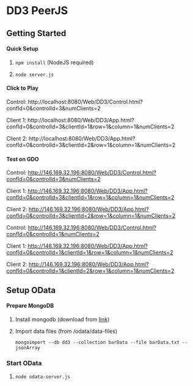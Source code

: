 # DD3 PeerJS 

## Getting Started

#### Quick Setup

1. `npm install` (NodeJS required)

2. `node server.js`

#### Click to Play

Control: http://localhost:8080/Web/DD3/Control.html?confId=0&controlId=3&numClients=2 

Client 1: http://localhost:8080/Web/DD3/App.html?confId=0&controlId=3&clientId=1&row=1&column=1&numClients=2 

Client 2: http://localhost:8080/Web/DD3/App.html?confId=0&controlId=3&clientId=2&row=1&column=1&numClients=2

#### Test on GDO

Control: http://146.169.32.196:8080/Web/DD3/Control.html?confId=0&controlId=3&numClients=2 

Client 1: http://146.169.32.196:8080/Web/DD3/App.html?confId=0&controlId=3&clientId=1&row=1&column=1&numClients=2 

Client 2: http://146.169.32.196:8080/Web/DD3/App.html?confId=0&controlId=3&clientId=2&row=1&column=1&numClients=2

Control: http://146.169.32.196:8080/Web/DD3/Control.html?confId=0&controlId=1&numClients=2 

Client 1: http://146.169.32.196:8080/Web/DD3/App.html?confId=0&controlId=1&clientId=1&row=1&column=1&numClients=2 

Client 2: http://146.169.32.196:8080/Web/DD3/App.html?confId=0&controlId=1&clientId=2&row=1&column=1&numClients=2

## Setup OData

#### Prepare MongoDB

1. Install mongodb (download from [link](https://www.mongodb.com/download-center#community))

2. Import data files (from /odata/data-files)
    
    `mongoimport --db dd3 --collection barData --file barData.txt --jsonArray`

### Start OData

1. `node odata-server.js`

